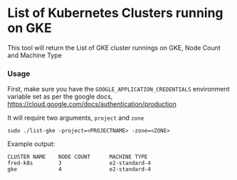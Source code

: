 # List of Kubernetes Clusters running on GKE

This tool will return the List of GKE cluster runnings on GKE, Node Count and Machine Type

### Usage
First, make sure you have the `GOOGLE_APPLICATION_CREDENTIALS` environment variable set as per the google docs, https://cloud.google.com/docs/authentication/production

It will require two arguments, `project` and `zone`

```
sudo ./list-gke -project=<PROJECTNAME> -zone=<ZONE>
```

Example output:

```
CLUSTER NAME    NODE COUNT      MACHINE TYPE
fred-k8s        3               e2-standard-4
gke             4               e2-standard-4  
```
